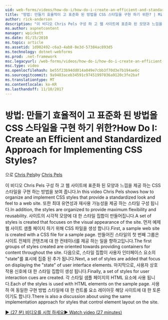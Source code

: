 ```yaml
---
uid: web-forms/videos/how-do-i/how-do-i-create-an-efficient-and-standardized-approach-for-implementing-css-styles
title: "방법: 만들기 효율적이 고 표준화 된 방법을 CSS 스타일을 구현 하기 위한? | Microsoft 문서"
author: rick-anderson
description: "이 비디오 Chris Pels 구성 하 고 웹 사이트에 표준화 된 모양과 느낌을 제공 하는 CSS 스타일을 구현 하는 방법을 보여 줍니다. 또한 스타일은..."
ms.author: aspnetcontent
manager: wpickett
ms.date: 01/15/2010
ms.topic: article
ms.assetid: 1d902492-c6a3-4ab8-8e3d-57384ac893d5
ms.technology: dotnet-webforms
ms.prod: .net-framework
msc.legacyurl: /web-forms/videos/how-do-i/how-do-i-create-an-efficient-and-standardized-approach-for-implementing-css-styles
msc.type: video
ms.openlocfilehash: be55f23b94dd014a049e7cbb3f70d3e7b194ae6c
ms.sourcegitcommit: 9a9483aceb34591c97451997036a9120c3fe2baf
ms.translationtype: MT
ms.contentlocale: ko-KR
ms.lasthandoff: 11/10/2017
---
```

<a name="how-do-i-create-an-efficient-and-standardized-approach-for-implementing-css-styles"></a><span data-ttu-id="93e8f-105">방법: 만들기 효율적이 고 표준화 된 방법을 CSS 스타일을 구현 하기 위한?</span><span class="sxs-lookup"><span data-stu-id="93e8f-105">How Do I: Create an Efficient and Standardized Approach for Implementing CSS Styles?</span></span>
====================
<span data-ttu-id="93e8f-106">으로 [Chris Pels](https://twitter.com/chrispels)</span><span class="sxs-lookup"><span data-stu-id="93e8f-106">by [Chris Pels](https://twitter.com/chrispels)</span></span>

<span data-ttu-id="93e8f-107">이 비디오 Chris Pels 구성 하 고 웹 사이트에 표준화 된 모양과 느낌을 제공 하는 CSS 스타일을 구현 하는 방법을 보여 줍니다.</span><span class="sxs-lookup"><span data-stu-id="93e8f-107">In this video Chris Pels shows how to organize and implement CSS styles that provide a standardized look and feel to a web site.</span></span> <span data-ttu-id="93e8f-108">또한 최대 유연성과 재사용 가능성을 제공 하는 스타일 구성 됩니다.</span><span class="sxs-lookup"><span data-stu-id="93e8f-108">In addition, the styles are organized to provide maximum flexibility and reusability.</span></span> <span data-ttu-id="93e8f-109">사이트의 시각적 모양에 대 한 스타일 집합이 만들어집니다.</span><span class="sxs-lookup"><span data-stu-id="93e8f-109">A set of styles is created that focuses on the visual appearance of the site.</span></span> <span data-ttu-id="93e8f-110">먼저 예제 웹 사이트 샘플 페이지 하기 위해 CSS 파일을 생성 합니다.</span><span class="sxs-lookup"><span data-stu-id="93e8f-110">First, a sample web site is created with a CSS file for a sample page.</span></span> <span data-ttu-id="93e8f-111">만들어진 스타일의 첫 번째 그룹은 사이트 전체의 콘텐츠에 대 한 컨테이너를 제공 하는 일을 향하고입니다.</span><span class="sxs-lookup"><span data-stu-id="93e8f-111">The first groups of styles created are oriented towards providing containers for content throughout the site.</span></span> <span data-ttu-id="93e8f-112">다음으로, 스타일 집합이 사용자 인터페이스 요소의 "state"를 표시에 집중 된 추가 됩니다.</span><span class="sxs-lookup"><span data-stu-id="93e8f-112">Next, a set of styles are added that focus on displaying the "state" of user interface elements.</span></span> <span data-ttu-id="93e8f-113">마지막으로, 사용자 상호 작용 신호에 대 한 스타일 집합이 생성 됩니다.</span><span class="sxs-lookup"><span data-stu-id="93e8f-113">Finally, a set of styles for user interaction cues are created.</span></span> <span data-ttu-id="93e8f-114">각 스타일 샘플 페이지의 HTML 요소에 사용 됩니다.</span><span class="sxs-lookup"><span data-stu-id="93e8f-114">Each of the styles is used with HTML elements on the sample page.</span></span> <span data-ttu-id="93e8f-115">사용 하 여 동일한 구현 방법 스타일에 대 한 컨트롤 요소 레이아웃 해당 사이트에 대 한 토론 이기도 합니다.</span><span class="sxs-lookup"><span data-stu-id="93e8f-115">There is also a discussion about using the same implementation approach for styles that control element layout on the site.</span></span>

[<span data-ttu-id="93e8f-116">&#9654; (27 분) 비디오를 시청 하세요</span><span class="sxs-lookup"><span data-stu-id="93e8f-116">&#9654; Watch video (27 minutes)</span></span>](https://channel9.msdn.com/Blogs/ASP-NET-Site-Videos/how-do-i-create-an-efficient-and-standardized-approach-for-implementing-css-styles)
